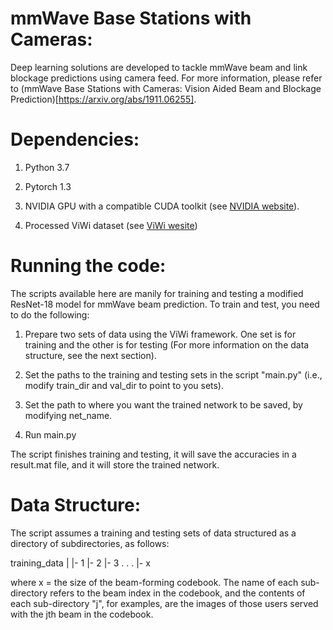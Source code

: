 # mmWave Base Stations with Cameras:
Deep learning solutions are developed to tackle mmWave beam and link blockage predictions using camera feed. For more information, please refer to (mmWave Base Stations with Cameras: Vision Aided Beam and Blockage Prediction)[https://arxiv.org/abs/1911.06255].

# Dependencies:
1) Python 3.7 

2) Pytorch 1.3

3) NVIDIA GPU with a compatible CUDA toolkit (see [NVIDIA website](https://developer.nvidia.com/cuda-toolkit)).

4) Processed ViWi dataset (see [ViWi wesite](https://viwi-dataset.net/))

# Running the code:
The scripts available here are manily for training and testing a modified ResNet-18 model for mmWave beam prediction. To train and test, you need to do the following:

1) Prepare two sets of data using the ViWi framework. One set is for training and the other is for testing (For more information on the data structure, see the next section).

2) Set the paths to the training and testing sets in the script "main.py" (i.e., modify train_dir and val_dir to point to you sets).

3) Set the path to where you want the trained network to be saved, by modifying net_name.

5) Run main.py

The script finishes training and testing, it will save the accuracies in a result.mat file, and it will store the trained network.

# Data Structure:
The script assumes a training and testing sets of data structured as a directory of subdirectories, as follows:

training_data
  |
  |- 1
  |- 2
  |- 3
  .
  .
  .
  |- x
  
where x = the size of the beam-forming codebook. The name of each sub-directory refers to the beam index in the codebook, and the contents of each sub-directory "j", for examples, are the images of those users served with the jth beam in the codebook.


